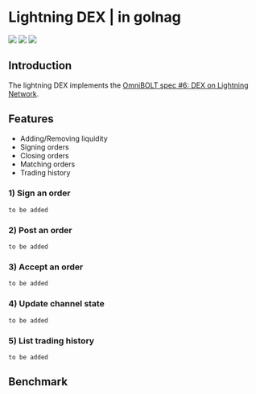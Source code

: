 # Lightning DEX | in golnag
[![](https://img.shields.io/badge/license-MIT-blue)](https://github.com/omnilaboratory/obd/blob/master/LICENSE) [![](https://img.shields.io/badge/golang-%3E%3D1.9.0-orange)](https://golang.org/dl/)  [![](https://img.shields.io/badge/protocol-OmniBOLT-brightgreen)](https://github.com/omnilaboratory/OmniBOLT-spec) 

## Introduction

The lightning DEX implements the [OmniBOLT spec #6: DEX on Lightning Network](https://github.com/omnilaboratory/OmniBOLT-spec/blob/master/OmniBOLT-06-Automatic-Market-Maker-and-DEX.md).

## Features
* Adding/Removing liquidity
* Signing orders
* Closing orders
* Matching orders
* Trading history

### 1) Sign an order
```
to be added
```

### 2) Post an order
```
to be added
```

### 3) Accept an order
```
to be added
```

### 4) Update channel state
```
to be added
```

### 5) List trading history
```
to be added
```

## Benchmark





